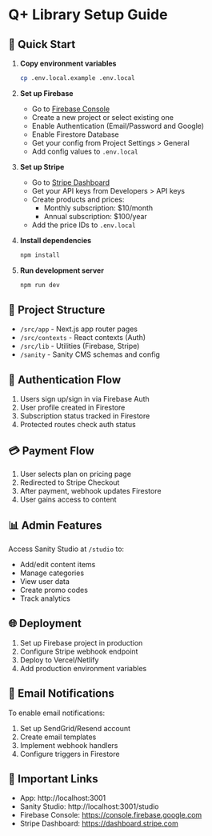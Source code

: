 # Q+ Library Setup Guide

## 🚀 Quick Start

1. **Copy environment variables**
   ```bash
   cp .env.local.example .env.local
   ```

2. **Set up Firebase**
   - Go to [Firebase Console](https://console.firebase.google.com)
   - Create a new project or select existing one
   - Enable Authentication (Email/Password and Google)
   - Enable Firestore Database
   - Get your config from Project Settings > General
   - Add config values to `.env.local`

3. **Set up Stripe**
   - Go to [Stripe Dashboard](https://dashboard.stripe.com)
   - Get your API keys from Developers > API keys
   - Create products and prices:
     - Monthly subscription: $10/month
     - Annual subscription: $100/year
   - Add the price IDs to `.env.local`

4. **Install dependencies**
   ```bash
   npm install
   ```

5. **Run development server**
   ```bash
   npm run dev
   ```

## 📁 Project Structure

- `/src/app` - Next.js app router pages
- `/src/contexts` - React contexts (Auth)
- `/src/lib` - Utilities (Firebase, Stripe)
- `/sanity` - Sanity CMS schemas and config

## 🔐 Authentication Flow

1. Users sign up/sign in via Firebase Auth
2. User profile created in Firestore
3. Subscription status tracked in Firestore
4. Protected routes check auth status

## 💳 Payment Flow

1. User selects plan on pricing page
2. Redirected to Stripe Checkout
3. After payment, webhook updates Firestore
4. User gains access to content

## 📊 Admin Features

Access Sanity Studio at `/studio` to:
- Add/edit content items
- Manage categories
- View user data
- Create promo codes
- Track analytics

## 🌐 Deployment

1. Set up Firebase project in production
2. Configure Stripe webhook endpoint
3. Deploy to Vercel/Netlify
4. Add production environment variables

## 📧 Email Notifications

To enable email notifications:
1. Set up SendGrid/Resend account
2. Create email templates
3. Implement webhook handlers
4. Configure triggers in Firestore

## 🔗 Important Links

- App: http://localhost:3001
- Sanity Studio: http://localhost:3001/studio
- Firebase Console: https://console.firebase.google.com
- Stripe Dashboard: https://dashboard.stripe.com